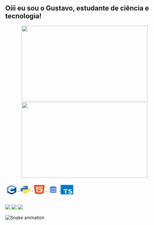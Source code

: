  ## Oiii eu sou o Gustavo, estudante de ciência e tecnologia!


<div align="center">
  <a href="https://github.com/tavaresisobe">
  <img height="240em" width="400" src="https://github-readme-stats.vercel.app/api?username=tavaresisobe&show_icons=true&theme=gotham&include_all_commits=true&count_private=true"/>
  <img height="240em" width="400" src="https://github-readme-stats.vercel.app/api/top-langs/?username=tavaresisobe&layout=compact&langs_count=7&theme=gotham"/>
</div>
<div style="display: inline_block"><br>
  <img align="center" alt="C" height="35" width="40" src="https://raw.githubusercontent.com/github/explore/master/topics/c/c.png"
</div>
 <img align="center" alt="Python" height="30" width="40" src="https://raw.githubusercontent.com/devicons/devicon/master/icons/python/python-original.svg">
  <img align="center" alt="HTML" height="30" width="40" src="https://raw.githubusercontent.com/devicons/devicon/master/icons/html5/html5-original.svg">
   <img align="center" alt="SQL" height="30" width="40" src="https://raw.githubusercontent.com/github/explore/master/topics/sql/sql.png">
  <img align="center" alt="SQL" height="30" width="40" src="https://raw.githubusercontent.com/github/explore/master/topics/typescript/typescript.png">
  
 
 ##
 
<div> 
  <a href="https://instagram.com/t.vares" target="_blank"><img src="https://img.shields.io/badge/-Instagram-%23E4405F?style=for-the-badge&logo=instagram&logoColor=white" target="_blank"></a>
  <a href = "mailto:gisobe@unifesp.br"><img src="https://img.shields.io/badge/-Gmail-%23333?style=for-the-badge&logo=gmail&logoColor=white" target="_blank"></a>
  <a href="https://www.linkedin.com/in/gustavo-henrique-tavares-isobe-529293181" target="_blank"><img src="https://img.shields.io/badge/-LinkedIn-%230077B5?style=for-the-badge&logo=linkedin&logoColor=white" target="_blank"></a> 
 
 
  ![Snake animation](https://github.com/tavaresisobe/tavaresisobe/blob/output/github-contribution-grid-snake.svg)


</div>
